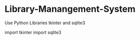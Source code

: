 # Library-Manangement-System
Use Python Libraries tkinter and sqlite3

import tkinter
import sqlite3
